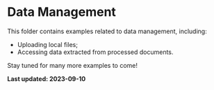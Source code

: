 # Data Management

This folder contains examples related to data management, including:
* Uploading local files;
* Accessing data extracted from processed documents.

Stay tuned for many more examples to come!

**Last updated: 2023-09-10**